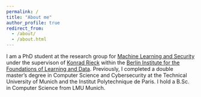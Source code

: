 ```yaml
---
permalink: /
title: "About me"
author_profile: true
redirect_from: 
  - /about/
  - /about.html
---
```


I am a PhD student at the research group for [Machine Learning and Security](mlsec.org) under the supervison of [Konrad Rieck](https://mlsec.org/team/rieck/) within the [Berlin Institute for the Foundations of Learning and Data](https://www.bifold.berlin/). 
Previously, I completed a double master’s degree in Computer Science and Cybersecurity at the Technical University of Munich and the Institut Polytechnique de Paris.
I hold a B.Sc. in Computer Science from LMU Munich.



